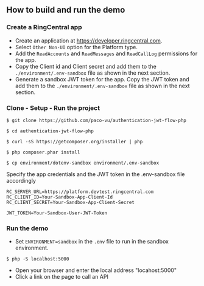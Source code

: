 ## How to build and run the demo

### Create a RingCentral app
* Create an application at https://developer.ringcentral.com.
* Select `Other Non-UI` option for the Platform type.
* Add the `ReadAccounts` and `ReadMessages` and `ReadCallLog` permissions for the app.
* Copy the Client id and Client secret and add them to the `./environment/.env-sandbox` file as shown in the next section.
* Generate a sandbox JWT token for the app. Copy the JWT token and add them to the `./environment/.env-sandbox` file as shown in the next section.

### Clone - Setup - Run the project
```
$ git clone https://github.com/paco-vu/authentication-jwt-flow-php

$ cd authentication-jwt-flow-php

$ curl -sS https://getcomposer.org/installer | php

$ php composer.phar install

$ cp environment/dotenv-sandbox environment/.env-sandbox
```

Specify the app credentials and the JWT token in the .env-sandbox file accordingly
```
RC_SERVER_URL=https://platform.devtest.ringcentral.com
RC_CLIENT_ID=Your-Sandbox-App-Client-Id
RC_CLIENT_SECRET=Your-Sandbox-App-Client-Secret

JWT_TOKEN=Your-Sandbox-User-JWT-Token
```

### Run the demo
* Set `ENVIRONMENT=sandbox` in the `.env` file to run in the sandbox environment.

```
$ php -S localhost:5000
```

* Open your browser and enter the local address "locahost:5000"
* Click a link on the page to call an API
